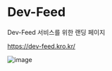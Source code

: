 # Dev-Feed

Dev-Feed 서비스를 위한 랜딩 페이지

https://dev-feed.kro.kr/

![image](https://github.com/user-attachments/assets/3570d2c5-c9d5-48bb-bfb0-7504de9b1568)
